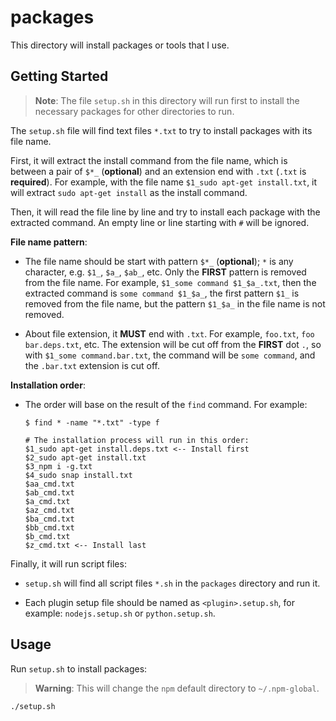 # packages

This directory will install packages or tools that I use.

## Getting Started

> **Note**: The file `setup.sh` in this directory will run first to install the
> necessary packages for other directories to run.

The `setup.sh` file will find text files `*.txt` to try to install packages with
its file name.

First, it will extract the install command from the file name, which is between
a pair of `$*_` (**optional**) and an extension end with `.txt` (`.txt` is
**required**). For example, with the file name `$1_sudo apt-get install.txt`, it
will extract `sudo apt-get install` as the install command.

Then, it will read the file line by line and try to install each package with
the extracted command. An empty line or line starting with `#` will be ignored.

**File name pattern**:

- The file name should be start with pattern `$*_` (**optional**); `*` is any
  character, e.g. `$1_`, `$a_`, `$ab_`, etc. Only the **FIRST** pattern is
  removed from the file name. For example, `$1_some command $1_$a_.txt`, then
  the extracted command is `some command $1_$a_`, the first pattern `$1_` is
  removed from the file name, but the pattern `$1_$a_` in the file name is not
  removed.

- About file extension, it **MUST** end with `.txt`. For example, `foo.txt`,
  `foo bar.deps.txt`, etc. The extension will be cut off from the **FIRST** dot
  `.`, so with `$1_some command.bar.txt`, the command will be `some command`,
  and the `.bar.txt` extension is cut off.

**Installation order**:

- The order will base on the result of the `find` command. For example:

  ```
  $ find * -name "*.txt" -type f

  # The installation process will run in this order:
  $1_sudo apt-get install.deps.txt <-- Install first
  $2_sudo apt-get install.txt
  $3_npm i -g.txt
  $4_sudo snap install.txt
  $aa_cmd.txt
  $ab_cmd.txt
  $a_cmd.txt
  $az_cmd.txt
  $ba_cmd.txt
  $bb_cmd.txt
  $b_cmd.txt
  $z_cmd.txt <-- Install last
  ```

Finally, it will run script files:

- `setup.sh` will find all script files `*.sh` in the `packages` directory and
  run it.

- Each plugin setup file should be named as `<plugin>.setup.sh`, for example:
  `nodejs.setup.sh` or `python.setup.sh`.

## Usage

Run `setup.sh` to install packages:

> **Warning**: This will change the `npm` default directory to `~/.npm-global`.

```bash
./setup.sh
```
